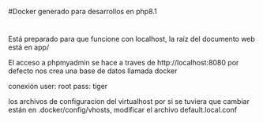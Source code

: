 #Docker generado para desarrollos en php8.1
#

Está preparado para que funcione con localhost, la raíz del documento web está en app/

El acceso a phpmyadmin se hace a traves de http://localhost:8080 por defecto nos crea una base de datos llamada docker

conexión user: root pass: tiger

los archivos de configuracion del virtualhost por si se tuviera que cambiar están en .docker/config/vhosts, modificar el archivo default.local.conf



